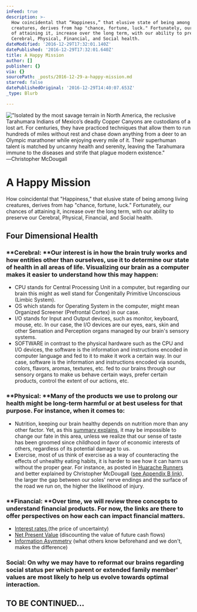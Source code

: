 ```yaml
---
inFeed: true
description: >-
  How coincidental that “Happiness,” that elusive state of being among living
  creatures, derives from hap "chance, fortune, luck." Fortunately, our chances
  of attaining it, increase over the long term, with our ability to preserve our
  Cerebral, Physical, Financial, and Social health.
dateModified: '2016-12-29T17:32:01.140Z'
datePublished: '2016-12-29T17:32:01.640Z'
title: A Happy Mission
author: []
publisher: {}
via: {}
sourcePath: _posts/2016-12-29-a-happy-mission.md
starred: false
datePublishedOriginal: '2016-12-29T14:40:07.653Z'
_type: Blurb

---
```

!["Isolated by the most savage terrain in North America, the reclusive Tarahumara Indians of Mexico’s deadly Copper Canyons are custodians of a lost art. For centuries, they have practiced techniques that allow them to run hundreds of miles without rest and chase down anything from a deer to an Olympic marathoner while enjoying every mile of it. Their superhuman talent is matched by uncanny health and serenity, leaving the Tarahumara immune to the diseases and strife that plague modern existence." ―Christopher McDougall](https://the-grid-user-content.s3-us-west-2.amazonaws.com/07832b66-e371-4b81-8fa7-85f29bcc980e.png)

# **A Happy Mission**

How coincidental that "Happiness," that elusive state of being among living creatures, derives from hap "chance, fortune, luck." Fortunately, our chances of attaining it, increase over the long term, with our ability to preserve our Cerebral, Physical, Financial, and Social health.

## **Four Dimensional Health**

### **Cerebral: **Our interest is in how the brain truly works and how entities other than ourselves, use it to determine our state of health in all areas of life. Visualizing our brain as a computer makes it easier to understand how this may happen:

* CPU stands for Central Processing Unit in a computer, but regarding our brain this might as well stand for Congenitally Primitive Unconscious (Limbic System).
* OS which stands for Operating System in the computer, might mean Organized Screener (Prefrontal Cortex) in our case.
* I/O stands for Input and Output devices, such as monitor, keyboard, mouse, etc. In our case, the I/O devices are our eyes, ears, skin and other Sensation and Perception organs managed by our brain's sensory systems.
* SOFTWARE in contrast to the physical hardware such as the CPU and I/O devices, the software is the information and instructions encoded in computer language and fed to it to make it work a certain way. In our case, software is the information and instructions encoded via sounds, colors, flavors, aromas, textures, etc. fed to our brains through our sensory organs to make us behave certain ways, prefer certain products, control the extent of our actions, etc.

### **Physical: **Many of the products we use to prolong our health might be long-term harmful or at best useless for that purpose. For instance, when it comes to:

* Nutrition, keeping our brain healthy depends on nutrition more than any other factor. Yet, as this [summary explains][0], it may be impossible to change our fate in this area, unless we realize that our sense of taste has been groomed since childhood in favor of economic interests of others, regardless of its potential damage to us.
* Exercise, most of us think of exercise as a way of counteracting the effects of unhealthy eating habits, it is harder to see how it can harm us without the proper gear. For instance, as posted in [Huarache Runners][1] and better explained by Christopher McDougall ([see Appendix B link][0]), the larger the gap between our soles' nerve endings and the surface of the road we run on, the higher the likelihood of injury.

### **Financial: **Over time, we will review three concepts to understand financial products. For now, the links are there to offer perspectives on how each can impact financial matters.

* [Interest rates ][2](the price of uncertainty)
* [Net Present Value][3] (discounting the value of future cash flows)
* [Information Asymmetry][4] (what others know beforehand and we don't, makes the difference)

### **Social:** On why we may have to reformat our brains regarding social status per which parent or extended family member' values are most likely to help us evolve towards optimal interaction.

## TO BE CONTINUED...

[0]: http://www.infoasy.com/2016/07/hack-matrix_29.html
[1]: https://www.strava.com/clubs/huarache-runners
[2]: http://sequoian.com/wp-content/uploads/2015/12/The_Fixed-Income_Mother_of_All_Bubbles_E.pdf
[3]: http://sequoian.com/wp-content/uploads/2016/10/The-Discount-Rate-Pyramid-Scheme-2.0.pdf
[4]: http://sequoian.com/wp-content/uploads/2015/12/INCLUSIVE_CAPITALISM_SPRINGS_FROM_INFOR.pdf